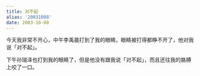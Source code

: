 ```yaml
---
title: 对不起
alias: '20031008'
date: 2003-10-08
---
```


今天我非常不开心，中午李禹晨打到了我的眼睛，眼睛被打得都睁不开了，他对我说「对不起」。

下午孙瑞泽也打到我的眼睛了，但是他没有跟我说「对不起」，而且还往我的胳膊上咬了一口。
